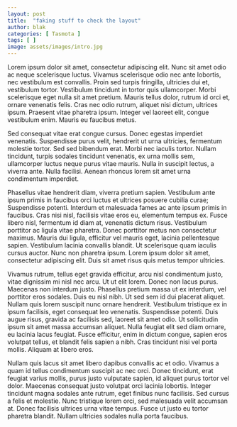 ```yaml
---
layout: post
title:  "faking stuff to check the layout"
author: blak
categories: [ Tasmota ]
tags: [ ]
image: assets/images/intro.jpg
---
```


Lorem ipsum dolor sit amet, consectetur adipiscing elit. Nunc sit amet odio ac neque scelerisque luctus. Vivamus scelerisque odio nec ante lobortis, nec vestibulum est convallis. Proin sed turpis fringilla, ultricies dui et, vestibulum tortor. Vestibulum tincidunt in tortor quis ullamcorper. Morbi scelerisque eget nulla sit amet pretium. Mauris tellus dolor, rutrum id orci et, ornare venenatis felis. Cras nec odio rutrum, aliquet nisi dictum, ultrices ipsum. Praesent vitae pharetra ipsum. Integer vel laoreet elit, congue vestibulum enim. Mauris eu faucibus metus.

Sed consequat vitae erat congue cursus. Donec egestas imperdiet venenatis. Suspendisse purus velit, hendrerit ut urna ultricies, fermentum molestie tortor. Sed sed bibendum erat. Morbi nec iaculis tortor. Nullam tincidunt, turpis sodales tincidunt venenatis, ex urna mollis sem, ullamcorper luctus neque purus vitae mauris. Nulla in suscipit lectus, a viverra ante. Nulla facilisi. Aenean rhoncus lorem sit amet urna condimentum imperdiet.

Phasellus vitae hendrerit diam, viverra pretium sapien. Vestibulum ante ipsum primis in faucibus orci luctus et ultrices posuere cubilia curae; Suspendisse potenti. Interdum et malesuada fames ac ante ipsum primis in faucibus. Cras nisi nisl, facilisis vitae eros eu, elementum tempus ex. Fusce libero nisl, fermentum id diam at, venenatis dictum risus. Vestibulum porttitor ac ligula vitae pharetra. Donec porttitor metus non consectetur maximus. Mauris dui ligula, efficitur vel mauris eget, lacinia pellentesque sapien. Vestibulum lacinia convallis blandit. Ut scelerisque quam iaculis cursus auctor. Nunc non pharetra ipsum. Lorem ipsum dolor sit amet, consectetur adipiscing elit. Duis sit amet risus quis metus tempor ultricies.

Vivamus rutrum, tellus eget gravida efficitur, arcu nisl condimentum justo, vitae dignissim mi nisl nec arcu. Ut ut elit lorem. Donec non lacus purus. Maecenas non interdum justo. Phasellus pretium massa ut ex interdum, vel porttitor eros sodales. Duis eu nisl nibh. Ut sed sem id dui placerat aliquet. Nullam quis lorem suscipit nunc ornare hendrerit. Vestibulum tristique ex in ipsum facilisis, eget consequat leo venenatis. Suspendisse potenti. Duis augue risus, gravida ac facilisis sed, laoreet sit amet odio. Ut sollicitudin ipsum sit amet massa accumsan aliquet. Nulla feugiat elit sed diam ornare, eu lacinia lacus feugiat. Fusce efficitur, enim in dictum congue, sapien eros volutpat tellus, et blandit felis sapien a nibh. Cras tincidunt nisi vel porta mollis. Aliquam at libero eros.

Nullam quis lacus sit amet libero dapibus convallis ac et odio. Vivamus a quam id tellus condimentum suscipit ac nec orci. Donec tincidunt, erat feugiat varius mollis, purus justo vulputate sapien, id aliquet purus tortor vel dolor. Maecenas consequat justo volutpat orci lacinia lobortis. Integer tincidunt magna sodales ante rutrum, eget finibus nunc facilisis. Sed cursus a felis et molestie. Nunc tristique lorem orci, sed malesuada velit accumsan at. Donec facilisis ultrices urna vitae tempus. Fusce ut justo eu tortor pharetra blandit. Nullam ultricies sodales nulla porta faucibus.